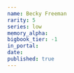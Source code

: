 ```yaml
---
name: Becky Freeman
rarity: 5
series: low
memory_alpha:
bigbook_tier: -1
in_portal:
date:
published: true
---
```



